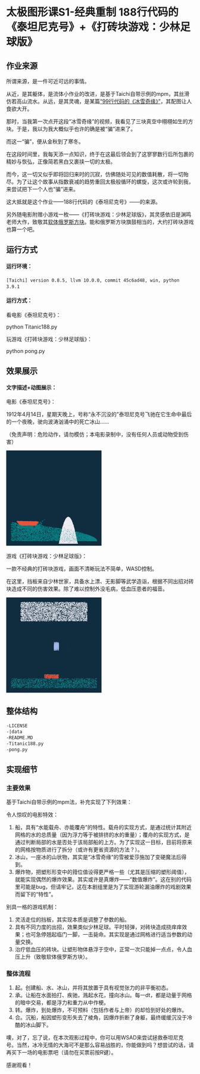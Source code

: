 # 太极图形课S1-经典重制 188行代码的《泰坦尼克号》+《打砖块游戏：少林足球版》

## 作业来源
所谓来源，是一件可近可远的事情。

从近，是其躯体，是流体小作业的改进，是基于Taichi自带示例的mpm，其丝滑仿若高山流水。从远，是其灵魂，是某篇[“99行代码的《冰雪奇缘》”](https://zhuanlan.zhihu.com/p/97700605)，其配图让人食欲大开。

那时，当我第一次点开这段“冰雪奇缘”的视频，我看见了三块真空中栩栩如生的方块。于是，我以为我大概似乎也许的确是被“骗”进来了。

而这一“骗”，便从金秋到了寒冬。

在这段时间里，我每天添一点知识，终于在这最后领会到了这寥寥数行后所包裹的精妙与恢弘，正像简若黑白又裹挟一切的太极。

而今，这一切又似乎即将回归来时的沉寂，仿佛随处可见的数值耗散，将一切殆尽。为了让这个故事从指数衰减的趋势重回太极般循环的螺旋，这次或许轮到我，来尝试把下一个人也“骗”进来。

这大抵就是这个作业——188行代码的《泰坦尼克号》——的来源。

另外随电影附赠小游戏一枚——《打砖块游戏：少林足球版》，其灵感依旧是渊鸣老师大作，致敬其[软体俄罗斯方块](https://zhuanlan.zhihu.com/p/422931456)。能和俄罗斯方块旗鼓相当的，大约打砖块游戏也算一个吧。


## 运行方式
#### 运行环境：
`[Taichi] version 0.8.5, llvm 10.0.0, commit 45c6ad48, win, python 3.9.1`

#### 运行方式：
看电影《泰坦尼克号》：

python Titanic188.py

玩游戏《打砖块游戏：少林足球版》：

python pong.py


## 效果展示
#### 文字描述+动图展示：

电影《泰坦尼克号》：

1912年4月14日，星期天晚上，号称“永不沉没的”泰坦尼克号飞驰在它生命中最后的一个夜晚，驶向波涛汹涌中的死亡冰山……

（免责声明：危险动作，请勿模仿；本电影录制中，没有任何人员或动物受到伤害）

![demo.gif](./data/demo.gif)



游戏《打砖块游戏：少林足球版》：

一款不经典的打砖块游戏，画面不清晰玩法不简单，WASD控制。

在这里，挡板来自少林世家，具备水上漂、无影脚等武学造诣，根据不同出招对砖块造成不同的伤害效果。除了难以控制外没毛病，低血压患者的福音。


![demo.gif](./data/demo_pong.gif)


## 整体结构
```
-LICENSE
-|data
-README.MD
-Titanic188.py
-pong.py
```


## 实现细节

### 主要效果
基于Taichi自带示例的mpm法，补充实现了下列效果：

令人惊叹的电影特效：
1. 船，具有“水能载舟、亦能覆舟”的特性。载舟的实现方式，是通过统计其附近网格的水的总质量（因为浮力等于被排挤的水的重量）；覆舟的实现方式，是通过判断局部的水是否处于该局部船的上方。为了实现这一目标，目前将原来的网格按物质进行了拆分（或许有更省资源的方法？）。
2. 冰山，一座冰的山状物，其实是“冰雪奇缘”的雪被爱莎施加了变硬魔法后得到。
3. 爆炸物，把塑形形变中的箝位值设得更严格一些（尤其是压缩的塑形阈值），就能实现偶然的爆炸效果。其实或许是真爆炸——“数值爆炸”。这在别的代码里可能是bug，但请牢记，这在本剧组里是为了实现游轮漏油爆炸的戏剧效果而留下的“特性”。


别具一格的游戏机制：
1. 灵活走位的挡板，其实现本质是调整了参数的船。
2. 具有不同力度的出招，效果类似少林足球。平时轻弹，对砖块造成挠痒痒效果；也可急停翘起临门一脚，一击毙命。其实现是通过网格进行适当参数的动量交换。
3. 治疗低血压的砖块。让塑形物体悬浮于空中，正常一次只能掉一点点，令人血压上升（致敬软体俄罗斯方块）。


### 整体流程

1. 起。创建船、水、冰山，并将其放置于具有视觉张力的非平衡初态。
2. 承。让船在水面拍打、疾驰，溅起水花，撞向冰山。每一dt，都是动量于网格的暗中交易，都是浮力和重力从中作梗。
3. 转。爆炸，到处爆炸，不可预料（包括作者与上帝）的却恰到好处的爆炸。
4. 合。沉船，船因塑形变形失去了棱角，因爆炸折断了身躯，最终缓缓沉没于冷酷的冰山脚下。

噢，对了，忘了说，在本次观影过程中，你可以用WSAD来尝试拯救泰坦尼克号。当然，冰冷无情的大海可不是那么容易战胜的，你能做到吗？想尝试的话，请再买下一场的电影票吧（请勿在买票前按R键）。

感谢观看！


